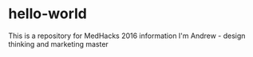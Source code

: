 # hello-world
This is a repository for MedHacks 2016 information
I'm Andrew - design thinking and marketing master
